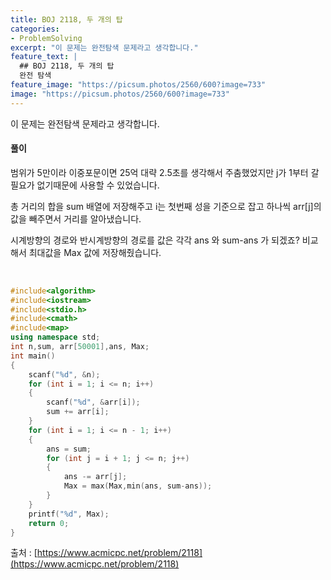 ```yaml
---
title: BOJ 2118, 두 개의 탑
categories:
- ProblemSolving
excerpt: "이 문제는 완전탐색 문제라고 생각합니다."
feature_text: |
  ## BOJ 2118, 두 개의 탑
  완전 탐색
feature_image: "https://picsum.photos/2560/600?image=733"
image: "https://picsum.photos/2560/600?image=733"
---
```


이 문제는 완전탐색 문제라고 생각합니다.

<h4>풀이</h4> 
범위가 5만이라 이중포문이면 25억 대략 2.5초를 생각해서 주춤했었지만 j가 1부터 갈 필요가 없기때문에 사용할 수 있었습니다.

총 거리의 합을 sum 배열에 저장해주고 i는 첫번째 성을 기준으로 잡고 하나씩 arr[j]의 값을 빼주면서 거리를 알아냈습니다.

시계방향의 경로와 반시계방향의 경로를 값은 각각 ans 와 sum-ans 가 되겠죠? 비교해서 최대값을 Max 값에 저장해줬습니다.

​
```c++
#include<algorithm>
#include<iostream>
#include<stdio.h>
#include<cmath>
#include<map>
using namespace std;
int n,sum, arr[50001],ans, Max;
int main()
{
	scanf("%d", &n);
	for (int i = 1; i <= n; i++)
	{
		scanf("%d", &arr[i]);
		sum += arr[i];
	}
	for (int i = 1; i <= n - 1; i++)
	{
		ans = sum;
		for (int j = i + 1; j <= n; j++)
		{
			ans -= arr[j];
			Max = max(Max,min(ans, sum-ans));
		}
	}
	printf("%d", Max);
	return 0;
}
```

출처 : [https://www.acmicpc.net/problem/2118](https://www.acmicpc.net/problem/2118)